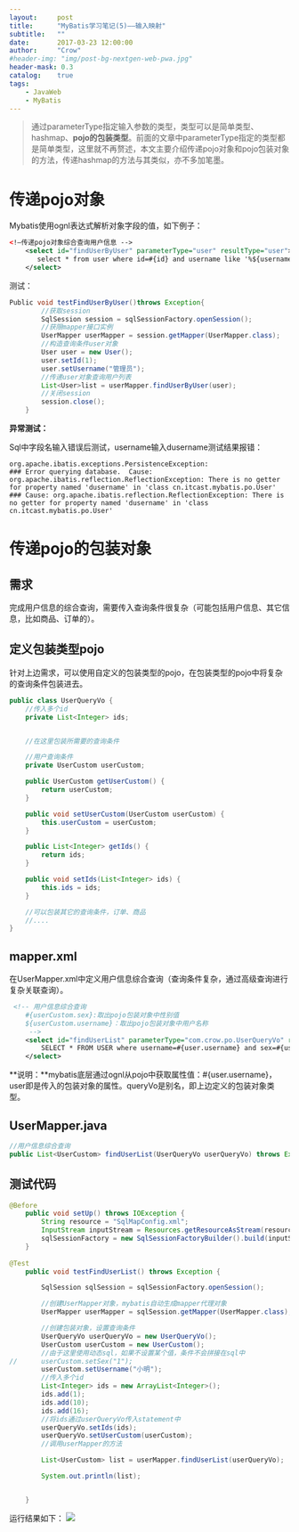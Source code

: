 ```yaml
---
layout:     post
title:      "MyBatis学习笔记(5)——输入映射"
subtitle:   ""
date:       2017-03-23 12:00:00
author:     "Crow"
#header-img: "img/post-bg-nextgen-web-pwa.jpg"
header-mask: 0.3
catalog:    true
tags:
    - JavaWeb
    - MyBatis
---
```


> 通过parameterType指定输入参数的类型，类型可以是简单类型、hashmap、**pojo的包装类型**。前面的文章中parameterType指定的类型都是简单类型，这里就不再赘述，本文主要介绍传递pojo对象和pojo包装对象的方法，传递hashmap的方法与其类似，亦不多加笔墨。

# 传递pojo对象

Mybatis使用ognl表达式解析对象字段的值，如下例子：

```xml
<!—传递pojo对象综合查询用户信息 -->
	<select id="findUserByUser" parameterType="user" resultType="user">
	   select * from user where id=#{id} and username like '%${username}%'
	</select>
```

测试：

```java
Public void testFindUserByUser()throws Exception{
		//获取session
		SqlSession session = sqlSessionFactory.openSession();
		//获限mapper接口实例
		UserMapper userMapper = session.getMapper(UserMapper.class);
		//构造查询条件user对象
		User user = new User();
		user.setId(1);
		user.setUsername("管理员");
		//传递user对象查询用户列表
		List<User>list = userMapper.findUserByUser(user);
		//关闭session
		session.close();
	}
```

**异常测试：**

Sql中字段名输入错误后测试，username输入dusername测试结果报错：


	org.apache.ibatis.exceptions.PersistenceException: 
	### Error querying database.  Cause: org.apache.ibatis.reflection.ReflectionException: There is no getter for property named 'dusername' in 'class cn.itcast.mybatis.po.User'
	### Cause: org.apache.ibatis.reflection.ReflectionException: There is no getter for property named 'dusername' in 'class cn.itcast.mybatis.po.User'

# 传递pojo的包装对象

## 需求
完成用户信息的综合查询，需要传入查询条件很复杂（可能包括用户信息、其它信息，比如商品、订单的）。

## 定义包装类型pojo

针对上边需求，可以使用自定义的包装类型的pojo，在包装类型的pojo中将复杂的查询条件包装进去。

```java
public class UserQueryVo {
    //传入多个id
    private List<Integer> ids;


    //在这里包装所需要的查询条件

    //用户查询条件
    private UserCustom userCustom;

    public UserCustom getUserCustom() {
        return userCustom;
    }

    public void setUserCustom(UserCustom userCustom) {
        this.userCustom = userCustom;
    }

    public List<Integer> getIds() {
        return ids;
    }

    public void setIds(List<Integer> ids) {
        this.ids = ids;
    }

    //可以包装其它的查询条件，订单、商品
    //....
}
```

## mapper.xml

在UserMapper.xml中定义用户信息综合查询（查询条件复杂，通过高级查询进行复杂关联查询）。

```xml
 <!-- 用户信息综合查询
	#{userCustom.sex}:取出pojo包装对象中性别值
	${userCustom.username}：取出pojo包装对象中用户名称
	 -->
    <select id="findUserList" parameterType="com.crow.po.UserQueryVo" resultType="com.crow.po.UserCustom">
        SELECT * FROM USER where username=#{user.username} and sex=#{user.sex}
    </select>
```

**说明：**mybatis底层通过ognl从pojo中获取属性值：#{user.username}，user即是传入的包装对象的属性。queryVo是别名，即上边定义的包装对象类型。

## UserMapper.java

```java
//用户信息综合查询
public List<UserCustom> findUserList(UserQueryVo userQueryVo) throws Exception;
```

## 测试代码

```java
@Before
    public void setUp() throws IOException {
        String resource = "SqlMapConfig.xml";
        InputStream inputStream = Resources.getResourceAsStream(resource);
        sqlSessionFactory = new SqlSessionFactoryBuilder().build(inputStream);
    }
    
@Test
    public void testFindUserList() throws Exception {

        SqlSession sqlSession = sqlSessionFactory.openSession();

        //创建UserMapper对象，mybatis自动生成mapper代理对象
        UserMapper userMapper = sqlSession.getMapper(UserMapper.class);

        //创建包装对象，设置查询条件
        UserQueryVo userQueryVo = new UserQueryVo();
        UserCustom userCustom = new UserCustom();
        //由于这里使用动态sql，如果不设置某个值，条件不会拼接在sql中
//		userCustom.setSex("1");
        userCustom.setUsername("小明");
        //传入多个id
        List<Integer> ids = new ArrayList<Integer>();
        ids.add(1);
        ids.add(10);
        ids.add(16);
        //将ids通过userQueryVo传入statement中
        userQueryVo.setIds(ids);
        userQueryVo.setUserCustom(userCustom);
        //调用userMapper的方法

        List<UserCustom> list = userMapper.findUserList(userQueryVo);

        System.out.println(list);


    }
```

运行结果如下：
![](http://pic.yupoo.com/crowhawk/GjGN05lG/cPYWa.jpg)
